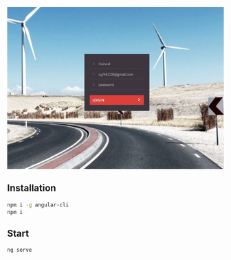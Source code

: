 <p align="center">
  <img src="./001-sign-up.jpg"/>
</p>

## Installation
```bash
npm i -g angular-cli
npm i
```

## Start
```bash
ng serve
```
